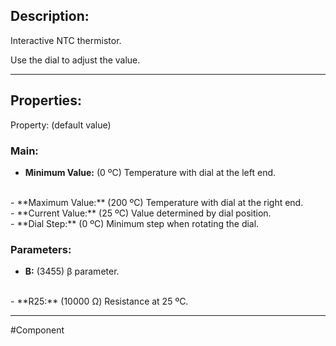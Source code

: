 ## Description:

Interactive NTC thermistor.

Use the dial to adjust the value.

---

## Properties:
Property: (default value)

### Main:
- **Minimum Value:** (0 ºC)
   Temperature with dial at the left end.
<br>
- **Maximum Value:** (200 ºC)
   Temperature with dial at the right end.
<br>
- **Current Value:** (25 ºC)
   Value determined by dial position.
<br>
- **Dial Step:** (0 ºC)
   Minimum step when rotating the dial.

### Parameters:
- **B:** (3455)
   β parameter.
<br>
- **R25:** (10000 Ω)
   Resistance at 25 ºC.

---

#Component